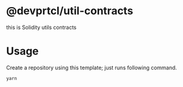 # @devprtcl/util-contracts

this is Solidity utils contracts

# Usage

Create a repository using this template; just runs following command.

```bash
yarn
```
